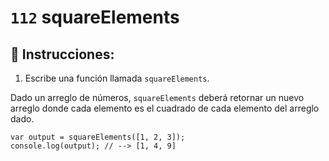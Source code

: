 # `112` squareElements

## 📝 Instrucciones:

1. Escribe una función llamada `squareElements`.

Dado un arreglo de números, `squareElements` deberá retornar un nuevo arreglo donde cada elemento es el cuadrado de cada elemento del arreglo dado.

```Js
var output = squareElements([1, 2, 3]);
console.log(output); // --> [1, 4, 9]
```